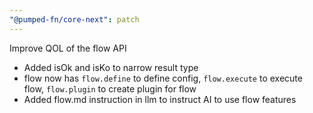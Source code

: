 ```yaml
---
"@pumped-fn/core-next": patch
---
```


Improve QOL of the flow API

- Added isOk and isKo to narrow result type
- flow now has `flow.define` to define config, `flow.execute` to execute flow, `flow.plugin` to create plugin for flow
- Added flow.md instruction in llm to instruct AI to use flow features
